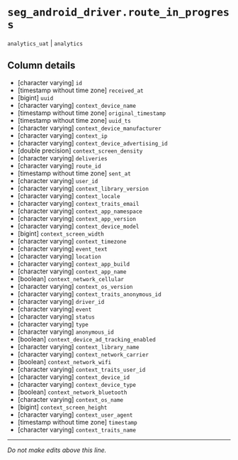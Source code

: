 # `seg_android_driver.route_in_progress`
`analytics_uat` | `analytics`

## Column details
* [character varying] `id`
* [timestamp without time zone] `received_at`
* [bigint]    `uuid`
* [character varying] `context_device_name`
* [timestamp without time zone] `original_timestamp`
* [timestamp without time zone] `uuid_ts`
* [character varying] `context_device_manufacturer`
* [character varying] `context_ip`
* [character varying] `context_device_advertising_id`
* [double precision] `context_screen_density`
* [character varying] `deliveries`
* [character varying] `route_id`
* [timestamp without time zone] `sent_at`
* [character varying] `user_id`
* [character varying] `context_library_version`
* [character varying] `context_locale`
* [character varying] `context_traits_email`
* [character varying] `context_app_namespace`
* [character varying] `context_app_version`
* [character varying] `context_device_model`
* [bigint]    `context_screen_width`
* [character varying] `context_timezone`
* [character varying] `event_text`
* [character varying] `location`
* [character varying] `context_app_build`
* [character varying] `context_app_name`
* [boolean]   `context_network_cellular`
* [character varying] `context_os_version`
* [character varying] `context_traits_anonymous_id`
* [character varying] `driver_id`
* [character varying] `event`
* [character varying] `status`
* [character varying] `type`
* [character varying] `anonymous_id`
* [boolean]   `context_device_ad_tracking_enabled`
* [character varying] `context_library_name`
* [character varying] `context_network_carrier`
* [boolean]   `context_network_wifi`
* [character varying] `context_traits_user_id`
* [character varying] `context_device_id`
* [character varying] `context_device_type`
* [boolean]   `context_network_bluetooth`
* [character varying] `context_os_name`
* [bigint]    `context_screen_height`
* [character varying] `context_user_agent`
* [timestamp without time zone] `timestamp`
* [character varying] `context_traits_name`

-------------------------------------------------------------------------------
*Do not make edits above this line.*
